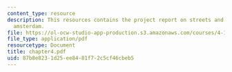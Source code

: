 ```yaml
---
content_type: resource
description: This resources contains the project report on streets and squares in
  amsterdam.
file: https://ol-ocw-studio-app-production.s3.amazonaws.com/courses/4-175-case-studies-in-city-form-fall-2005/87b8e8231d25ee8481f72c5cf46cbeb5_chapter4.pdf
file_type: application/pdf
resourcetype: Document
title: chapter4.pdf
uid: 87b8e823-1d25-ee84-81f7-2c5cf46cbeb5
---
```

